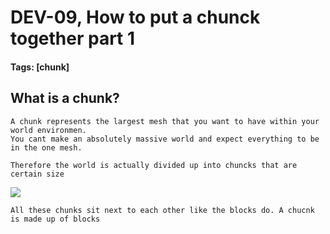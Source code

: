 # DEV-09, How to put a chunck together part 1
#### Tags: [chunk]

## What is a chunk?
    A chunk represents the largest mesh that you want to have within your world environmen.
    You cant make an absolutely massive world and expect everything to be in the one mesh.

    Therefore the world is actually divided up into chuncks that are certain size

![](../images/DEV-09/DEV-09-A.png)

    All these chunks sit next to each other like the blocks do. A chucnk is made up of blocks